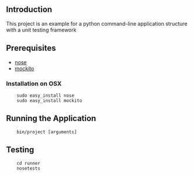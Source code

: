 ## Introduction

This project is an example for a python command-line application structure with a unit testing framework

## Prerequisites

* [nose](http://code.google.com/p/python-nose/)
* [mockito](http://code.google.com/p/mockito-python/)

### Installation on OSX

        sudo easy_install nose
        sudo easy_install mockito

## Running the Application

        bin/project [arguments]

## Testing

        cd runner
        nosetests
